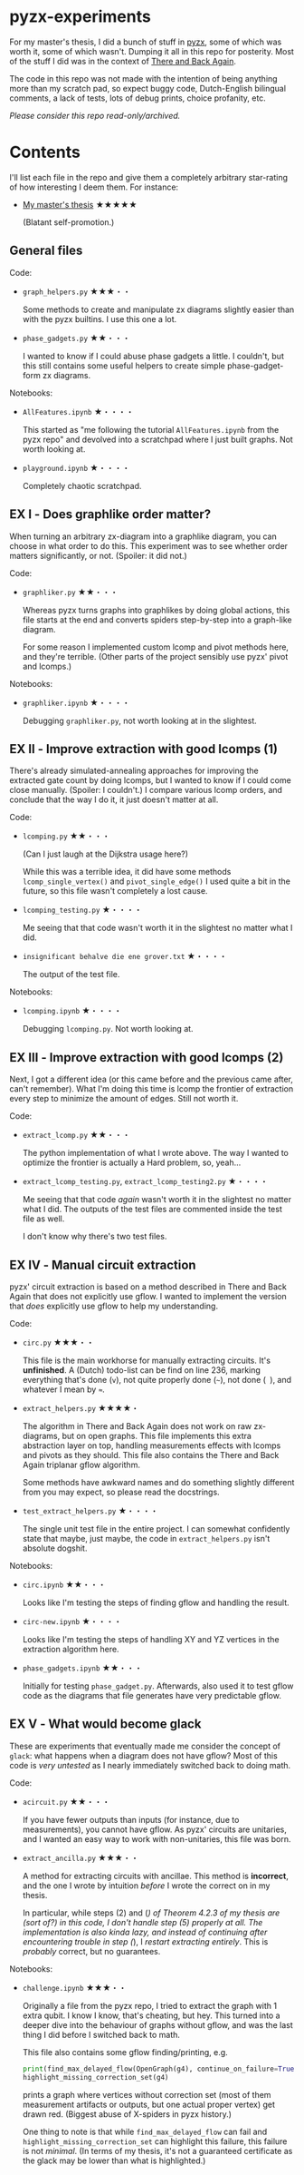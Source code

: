 pyzx-experiments
================
For my master's thesis, I did a bunch of stuff in [pyzx](https://github.com/zxcalc/pyzx), some of which was worth it, some of which wasn't. Dumping it all in this repo for posterity. Most of the stuff I did was in the context of [There and Back Again](https://arxiv.org/abs/2003.01664).

The code in this repo was not made with the intention of being anything more than my scratch pad, so expect buggy code, Dutch-English bilingual comments, a lack of tests, lots of debug prints, choice profanity, etc.

*Please consider this repo read-only/archived.*

Contents
========
I'll list each file in the repo and give them a completely arbitrary star-rating of how interesting I deem them. For instance:  
- [My master's thesis](https://scripties.uba.uva.nl/search?id=record_55424) ★★★★★

    (Blatant self-promotion.)

General files
-------------
Code:
- `graph_helpers.py` ★★★・・

    Some methods to create and manipulate zx diagrams slightly easier than with the pyzx builtins. I use this one a lot.
- `phase_gadgets.py` ★★・・・
    
    I wanted to know if I could abuse phase gadgets a little. I couldn't, but this still contains some useful helpers to create simple phase-gadget-form zx diagrams.

Notebooks:
- `AllFeatures.ipynb` ★・・・・

    This started as "me following the tutorial `AllFeatures.ipynb` from the pyzx repo" and devolved into a scratchpad where I just built graphs. Not worth looking at.
- `playground.ipynb` ★・・・・

    Completely chaotic scratchpad.

EX Ⅰ - Does graphlike order matter?
-----------------------------------
When turning an arbitrary zx-diagram into a graphlike diagram, you can choose in what order to do this. This experiment was to see whether order matters significantly, or not. (Spoiler: it did not.)

Code:
- `graphliker.py` ★★・・・

    Whereas pyzx turns graphs into graphlikes by doing global actions, this file starts at the end and converts spiders step-by-step into a graph-like diagram.

    For some reason I implemented custom lcomp and pivot methods here, and they're terrible. (Other parts of the project sensibly use pyzx' pivot and lcomps.)

Notebooks:
-  `graphliker.ipynb` ★・・・・

    Debugging `graphliker.py`, not worth looking at in the slightest.

EX Ⅱ - Improve extraction with good lcomps (1)
----------------------------------------------
There's already simulated-annealing approaches for improving the extracted gate count by doing lcomps, but I wanted to know if I could come close manually. (Spoiler: I couldn't.) I compare various lcomp orders, and conclude that the way I do it, it just doesn't matter at all.

Code:
-  `lcomping.py` ★★・・・

    (Can I just laugh at the Dijkstra usage here?)

    While this was a terrible idea, it did have some methods `lcomp_single_vertex()` and `pivot_single_edge()` I used quite a bit in the future, so this file wasn't completely a lost cause.
- `lcomping_testing.py` ★・・・・

    Me seeing that that code wasn't worth it in the slightest no matter what I did.
- `insignificant behalve die ene grover.txt` ★・・・・

    The output of the test file.

Notebooks:
- `lcomping.ipynb` ★・・・・

    Debugging `lcomping.py`. Not worth looking at.

EX Ⅲ - Improve extraction with good lcomps (2)
-----------------------------------------------
Next, I got a different idea (or this came before and the previous came after, can't remember). What I'm doing this time is lcomp the frontier of extraction every step to minimize the amount of edges. Still not worth it.

Code:
- `extract_lcomp.py` ★★・・・

    The python implementation of what I wrote above. The way I wanted to optimize the frontier is actually a Hard problem, so, yeah...
- `extract_lcomp_testing.py`, `extract_lcomp_testing2.py` ★・・・・

    Me seeing that that code *again* wasn't worth it in the slightest no matter what I did. The outputs of the test files are commented inside the test file as well.

    I don't know why there's two test files.

EX Ⅳ - Manual circuit extraction
---------------------------------
pyzx' circuit extraction is based on a method described in There and Back Again that does not explicitly use gflow. I wanted to implement the version that *does* explicitly use gflow to help my understanding.

Code:
- `circ.py` ★★★・・

    This file is the main workhorse for manually extracting circuits. It's **unfinished**. A (Dutch) todo-list can be find on line 236, marking everything that's done (`v`), not quite properly done (`~`), not done (` `), and whatever I mean by `≈`.
- `extract_helpers.py` ★★★★・

    The algorithm in There and Back Again does not work on raw zx-diagrams, but on open graphs. This file implements this extra abstraction layer on top, handling measurements effects with lcomps and pivots as they should. This file also contains the There and Back Again triplanar gflow algorithm.

    Some methods have awkward names and do something slightly different from you may expect, so please read the docstrings.
- `test_extract_helpers.py` ★・・・・

    The single unit test file in the entire project. I can somewhat confidently state that maybe, just maybe, the code in `extract_helpers.py` isn't absolute dogshit.

Notebooks:
- `circ.ipynb` ★★・・・

    Looks like I'm testing the steps of finding gflow and handling the result.
- `circ-new.ipynb` ★・・・・

    Looks like I'm testing the steps of handling XY and YZ vertices in the extraction algorithm here.
- `phase_gadgets.ipynb` ★★・・・

    Initially for testing `phase_gadget.py`. Afterwards, also used it to test gflow code as the diagrams that file generates have very predictable gflow.

EX Ⅴ - What would become glack
------------------------------
These are experiments that eventually made me consider the concept of `glack`: what happens when a diagram does not have gflow? Most of this code is *very untested* as I nearly immediately switched back to doing math.

Code:
- `acircuit.py` ★★・・・

    If you have fewer outputs than inputs (for instance, due to measurements), you cannot have gflow. As pyzx' circuits are unitaries, and I wanted an easy way to work with non-unitaries, this file was born.

- `extract_ancilla.py` ★★★・・

    A method for extracting circuits with ancillae. This method is **incorrect**, and the one I wrote by intuition *before* I wrote the correct on in my thesis.

    In particular, while steps (2) and (*) of Theorem 4.2.3 of my thesis are (sort of?) in this code, I don't handle step (5) properly *at all*. The implementation is also kinda lazy, and instead of continuing after encountering trouble in step (*), I *restart extracting entirely*. This is *probably* correct, but no guarantees.

Notebooks:
- `challenge.ipynb` ★★★・・

    Originally a file from the pyzx repo, I tried to extract the graph with 1 extra qubit. I know I know, that's cheating, but hey. This turned into a deeper dive into the behaviour of graphs without gflow, and was the last thing I did before I switched back to math.

    This file also contains some gflow finding/printing, e.g.
    ```python
    print(find_max_delayed_flow(OpenGraph(g4), continue_on_failure=True, quiet=False))
    highlight_missing_correction_set(g4)
    ```
    prints a graph where vertices without correction set (most of them measurement artifacts or outputs, but one actual proper vertex) get drawn red. (Biggest abuse of X-spiders in pyzx history.)

    One thing to note is that while `find_max_delayed_flow` can fail and `highlight_missing_correction_set` can highlight this failure, this failure is not *minimal*. (In terms of my thesis, it's not a guaranteed certificate as the glack may be lower than what is highlighted.)